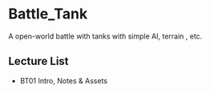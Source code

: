# Battle_Tank
A open-world battle with tanks with simple AI, terrain , etc.

## Lecture List
* BT01 Intro, Notes & Assets
